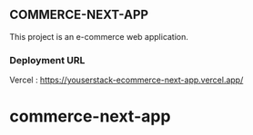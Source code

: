 ## COMMERCE-NEXT-APP

This project is an e-commerce web application.

### Deployment URL

Vercel : https://youserstack-ecommerce-next-app.vercel.app/
# commerce-next-app

